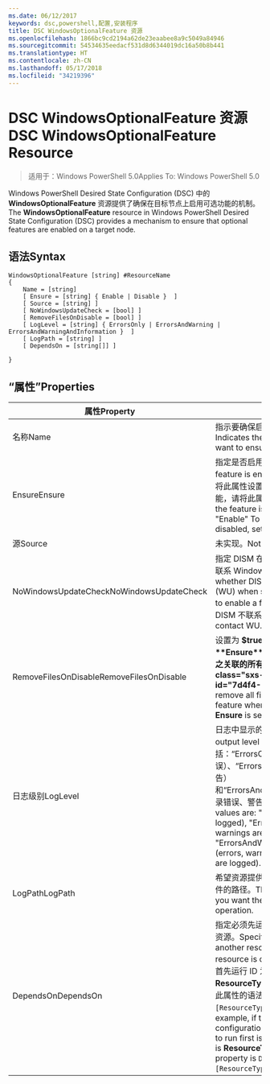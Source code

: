 ```yaml
---
ms.date: 06/12/2017
keywords: dsc,powershell,配置,安装程序
title: DSC WindowsOptionalFeature 资源
ms.openlocfilehash: 1866bc9cd2194a62de23eaabee8a9c5049a84946
ms.sourcegitcommit: 54534635eedacf531d8d6344019dc16a50b8b441
ms.translationtype: HT
ms.contentlocale: zh-CN
ms.lasthandoff: 05/17/2018
ms.locfileid: "34219396"
---
```

# <a name="dsc-windowsoptionalfeature-resource"></a><span data-ttu-id="7d4f4-103">DSC WindowsOptionalFeature 资源</span><span class="sxs-lookup"><span data-stu-id="7d4f4-103">DSC WindowsOptionalFeature Resource</span></span>

> <span data-ttu-id="7d4f4-104">适用于：Windows PowerShell 5.0</span><span class="sxs-lookup"><span data-stu-id="7d4f4-104">Applies To: Windows PowerShell 5.0</span></span>

<span data-ttu-id="7d4f4-105">Windows PowerShell Desired State Configuration (DSC) 中的 **WindowsOptionalFeature** 资源提供了确保在目标节点上启用可选功能的机制。</span><span class="sxs-lookup"><span data-stu-id="7d4f4-105">The **WindowsOptionalFeature** resource in Windows PowerShell Desired State Configuration (DSC) provides a mechanism to ensure that optional features are enabled on a target node.</span></span>

## <a name="syntax"></a><span data-ttu-id="7d4f4-106">语法</span><span class="sxs-lookup"><span data-stu-id="7d4f4-106">Syntax</span></span>

```
WindowsOptionalFeature [string] #ResourceName
{
    Name = [string]
    [ Ensure = [string] { Enable | Disable }  ]
    [ Source = [string] ]
    [ NoWindowsUpdateCheck = [bool] ]
    [ RemoveFilesOnDisable = [bool] ]
    [ LogLevel = [string] { ErrorsOnly | ErrorsAndWarning | ErrorsAndWarningAndInformation }  ]
    [ LogPath = [string] ]
    [ DependsOn = [string[]] ]

}
```

## <a name="properties"></a><span data-ttu-id="7d4f4-107">“属性”</span><span class="sxs-lookup"><span data-stu-id="7d4f4-107">Properties</span></span>

|  <span data-ttu-id="7d4f4-108">属性</span><span class="sxs-lookup"><span data-stu-id="7d4f4-108">Property</span></span>  |  <span data-ttu-id="7d4f4-109">说明</span><span class="sxs-lookup"><span data-stu-id="7d4f4-109">Description</span></span>   |
|---|---|
| <span data-ttu-id="7d4f4-110">名称</span><span class="sxs-lookup"><span data-stu-id="7d4f4-110">Name</span></span>| <span data-ttu-id="7d4f4-111">指示要确保启用或禁用的功能的名称。</span><span class="sxs-lookup"><span data-stu-id="7d4f4-111">Indicates the name of the feature that you want to ensure is enabled or disabled.</span></span>|
| <span data-ttu-id="7d4f4-112">Ensure</span><span class="sxs-lookup"><span data-stu-id="7d4f4-112">Ensure</span></span>| <span data-ttu-id="7d4f4-113">指定是否启用功能。</span><span class="sxs-lookup"><span data-stu-id="7d4f4-113">Specifies whether the feature is enabled.</span></span> <span data-ttu-id="7d4f4-114">若要确保启用功能，请将此属性设置为“启用”。若要确保禁用功能，请将此属性设为“禁用”。</span><span class="sxs-lookup"><span data-stu-id="7d4f4-114">To ensure that the feature is enabled, set this property to "Enable" To ensure that the feature is disabled, set the property to "Disable".</span></span>|
| <span data-ttu-id="7d4f4-115">源</span><span class="sxs-lookup"><span data-stu-id="7d4f4-115">Source</span></span>| <span data-ttu-id="7d4f4-116">未实现。</span><span class="sxs-lookup"><span data-stu-id="7d4f4-116">Not implemented.</span></span>|
| <span data-ttu-id="7d4f4-117">NoWindowsUpdateCheck</span><span class="sxs-lookup"><span data-stu-id="7d4f4-117">NoWindowsUpdateCheck</span></span>| <span data-ttu-id="7d4f4-118">指定 DISM 在搜索源文件以启用功能时是否联系 Windows 更新 (WU)。</span><span class="sxs-lookup"><span data-stu-id="7d4f4-118">Specifies whether DISM contacts Windows Update (WU) when searching for the source files to enable a feature.</span></span> <span data-ttu-id="7d4f4-119">如果为 $true，则 DISM 不联系 WU。</span><span class="sxs-lookup"><span data-stu-id="7d4f4-119">If $true, DISM does not contact WU.</span></span>|
| <span data-ttu-id="7d4f4-120">RemoveFilesOnDisable</span><span class="sxs-lookup"><span data-stu-id="7d4f4-120">RemoveFilesOnDisable</span></span>| <span data-ttu-id="7d4f4-121">设置为 **$true** 可在功能禁用时（即，**Ensure** 设置为“Absent”时）删除与之关联的所有文件。</span><span class="sxs-lookup"><span data-stu-id="7d4f4-121">Set to **$true** to remove all files associated with the feature when it is disabled (that is, when **Ensure** is set to "Absent").</span></span>|
| <span data-ttu-id="7d4f4-122">日志级别</span><span class="sxs-lookup"><span data-stu-id="7d4f4-122">LogLevel</span></span>| <span data-ttu-id="7d4f4-123">日志中显示的最大输出级别。</span><span class="sxs-lookup"><span data-stu-id="7d4f4-123">The maximum output level shown in the logs.</span></span> <span data-ttu-id="7d4f4-124">接受的值包括：“ErrorsOnly”（只记录错误）、“ErrorsAndWarning”（记录错误和警告）和“ErrorsAndWarningAndInformation”（记录错误、警告和调试信息）。</span><span class="sxs-lookup"><span data-stu-id="7d4f4-124">The accepted values are: "ErrorsOnly" (only errors are logged), "ErrorsAndWarning" (errors and warnings are logged), and "ErrorsAndWarningAndInformation" (errors, warnings, and debug information are logged).</span></span>|
| <span data-ttu-id="7d4f4-125">LogPath</span><span class="sxs-lookup"><span data-stu-id="7d4f4-125">LogPath</span></span>| <span data-ttu-id="7d4f4-126">希望资源提供程序在其中记录操作的日志文件的路径。</span><span class="sxs-lookup"><span data-stu-id="7d4f4-126">The path to a log file where you want the resource provider to log the operation.</span></span>|
| <span data-ttu-id="7d4f4-127">DependsOn</span><span class="sxs-lookup"><span data-stu-id="7d4f4-127">DependsOn</span></span>| <span data-ttu-id="7d4f4-128">指定必须先运行其他资源的配置，再配置此资源。</span><span class="sxs-lookup"><span data-stu-id="7d4f4-128">Specifies that the configuration of another resource must run before this resource is configured.</span></span> <span data-ttu-id="7d4f4-129">例如，如果你想要首先运行 ID 为 __ResourceName__、类型为 __ResourceType__ 的资源配置脚本块，则使用此属性的语法为 `DependsOn = "[ResourceType]ResourceName"`。</span><span class="sxs-lookup"><span data-stu-id="7d4f4-129">For example, if the ID of the resource configuration script block that you want to run first is __ResourceName__ and its type is __ResourceType__, the syntax for using this property is `DependsOn = "[ResourceType]ResourceName"`.</span></span>|